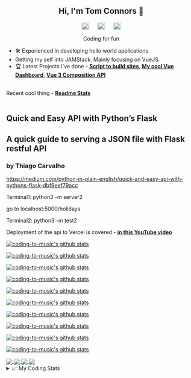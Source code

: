 <h2 align="center">Hi, I'm Tom Connors 👋</h2>
<p align="center">
<a href="https://github.com/coding-to-music" target="blank"><img align="center" src=https://cdn.jsdelivr.net/npm/simple-icons@3.0.1/icons/github.svg alt="zekinalecaros.com" height="20" width="20" /></a>
&emsp;
<a href="https://linkedin.com/in/thomasconnors44" target="blank"><img align="center" src=https://cdn.jsdelivr.net/npm/simple-icons@3.0.1/icons/linkedin.svg alt="in-ThomasConnors" height="20" width="20" /></a>
  &emsp;
<a href="https://twitter.com/ThomasConnors" target="blank"><img align="center" src=https://cdn.jsdelivr.net/npm/simple-icons@3.0.1/icons/twitter.svg alt="tw-ThomasConnors" height="20" width="20" /></a>
</p>
<p align="center">
Coding for fun
</p>

- 🛠 Experienced in developing hello world applications
- Getting my self into JAMStack. Mainly focusing on VueJS.
- 🏆 Latest Projects I've done - **[Script to build sites](https://github.com/coding-to-music/br-build-site)**, **[My cool Vue Dashboard](https://github.com/coding-to-music/my-cool-vue-dashboard)**, **[Vue 3 Composition API](https://github.com/coding-to-music/vue3_composition_api)** 
<br><br>

Recent cool thing - **[Readme Stats](https://github.com/anuraghazra/github-readme-stats)**
<br><br>

<h2> Quick and Easy API with Python’s Flask</h2>
<h2> A quick guide to serving a JSON file with Flask restful API</h2>
<h3> by Thiago Carvalho</h3> 

https://medium.com/python-in-plain-english/quick-and-easy-api-with-pythons-flask-dbf9eef79acc

Terminal1:
python3 -m server2

go to localhost:5000/holidays

Terminal2:
python3 -m test2


Deployment of the api to Vercel is covered - **[in this YouTube video](https://www.youtube.com/watch?v=n6d4KHSKqGk&feature=youtu.be&t=107&ab_channel=codeSTACKr)**


[![coding-to-music's github stats](https://github-readme-stats-peach-nine.vercel.app/api?username=coding-to-music&count_private=true&show_icons=true&theme=highcontrast)](https://github.com/coding-to-music/github-readme-stats)

[![coding-to-music's github stats](https://github-readme-stats-peach-nine.vercel.app/api?username=coding-to-music&count_private=true&show_icons=true&theme=radical)](https://github.com/coding-to-music/github-readme-stats)

[![coding-to-music's github stats](https://github-readme-stats-peach-nine.vercel.app/api?username=coding-to-music&count_private=true&show_icons=true&theme=dark)](https://github.com/coding-to-music/github-readme-stats)

[![coding-to-music's github stats](https://github-readme-stats-peach-nine.vercel.app/api?username=coding-to-music&count_private=true&show_icons=true&theme=merko)](https://github.com/coding-to-music/github-readme-stats)

[![coding-to-music's github stats](https://github-readme-stats-peach-nine.vercel.app/api?username=coding-to-music&count_private=true&show_icons=true&theme=gruvbox)](https://github.com/coding-to-music/github-readme-stats)

[![coding-to-music's github stats](https://github-readme-stats-peach-nine.vercel.app/api?username=coding-to-music&count_private=true&show_icons=true&theme=tokyonight)](https://github.com/coding-to-music/github-readme-stats)

[![coding-to-music's github stats](https://github-readme-stats-peach-nine.vercel.app/api?username=coding-to-music&count_private=true&show_icons=true&theme=onedark)](https://github.com/coding-to-music/github-readme-stats)

[![coding-to-music's github stats](https://github-readme-stats-peach-nine.vercel.app/api?username=coding-to-music&count_private=true&show_icons=true&theme=cobalt)](https://github.com/coding-to-music/github-readme-stats)

[![coding-to-music's github stats](https://github-readme-stats-peach-nine.vercel.app/api?username=coding-to-music&count_private=true&show_icons=true&theme=synthwave)](https://github.com/coding-to-music/github-readme-stats)

[![coding-to-music's github stats](https://github-readme-stats-peach-nine.vercel.app/api?username=coding-to-music&count_private=true&show_icons=true&theme=dracula)](https://github.com/coding-to-music/github-readme-stats)

<a href="https://github.com/coding-to-music/github-readme-stats">
  <img align="center" src="https://github-readme-stats-peach-nine.vercel.app/api/pin/?username=coding-to-music&repo=github-readme-stats&theme=merko" />
</a>
<a href="https://github.com/coding-to-music/redwoodblog">
  <img align="center" src="https://github-readme-stats-peach-nine.vercel.app/api/pin/?username=coding-to-music&repo=redwoodblog&theme=synthwave" />
</a>



<a href="https://github.com/coding-to-music/br-build-site">
  <img align="center" src="https://github-readme-stats-peach-nine.vercel.app/api/pin/?username=coding-to-music&repo=br-build-site&theme=dracula" />
</a>

<a href="https://github.com/coding-to-music/my-cool-vue-dashboard">
  <img align="center" src="https://github-readme-stats-peach-nine.vercel.app/api/pin/?username=coding-to-music&repo=my-cool-vue-dashboard&theme=highcontrast" />
</a>

<details>
    <summary>📈 My Coding Stats</summary>


</details>
